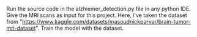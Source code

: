 Run the source code in the alzhiemer_detection.py file in any python IDE.
Give the MRI scans as input for this project.
Here, i've taken the dataset from "https://www.kaggle.com/datasets/masoudnickparvar/brain-tumor-mri-dataset".
Train the model with the dataset.
